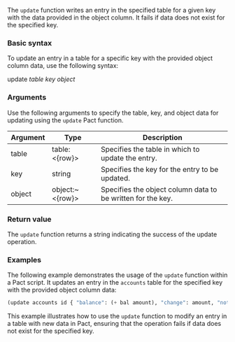 The `update` function writes an entry in the specified table for a given key with the data provided in the object column. It fails if data does not exist for the specified key.

### Basic syntax

To update an entry in a table for a specific key with the provided object column data, use the following syntax:

update *table* *key* *object*

### Arguments

Use the following arguments to specify the table, key, and object data for updating using the `update` Pact function.

| Argument | Type | Description |
| --- | --- | --- |
| table | table:<{row}> | Specifies the table in which to update the entry. |
| key | string | Specifies the key for the entry to be updated. |
| object | object:~<{row}> | Specifies the object column data to be written for the key. |

### Return value

The `update` function returns a string indicating the success of the update operation.

### Examples

The following example demonstrates the usage of the `update` function within a Pact script. It updates an entry in the `accounts` table for the specified key with the provided object column data:

```lisp
(update accounts id { "balance": (+ bal amount), "change": amount, "note": "credit" })
```

This example illustrates how to use the `update` function to modify an entry in a table with new data in Pact, ensuring that the operation fails if data does not exist for the specified key.
